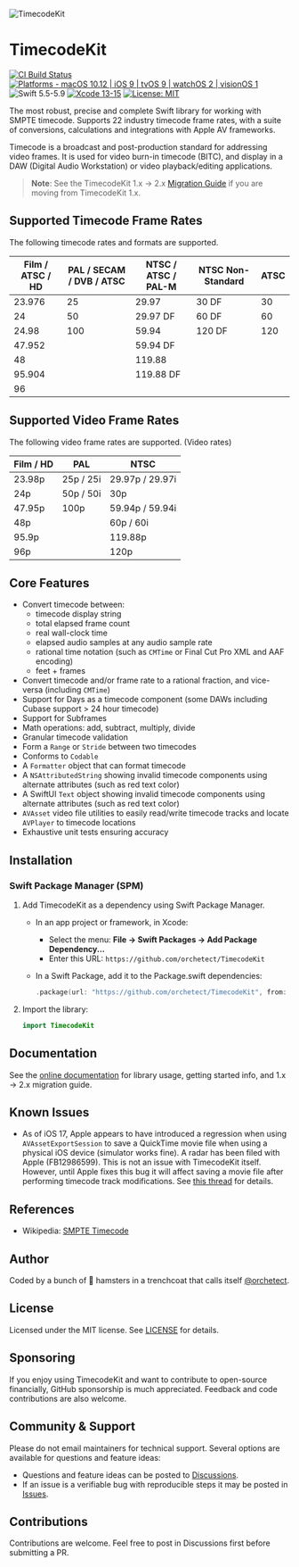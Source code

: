 ![TimecodeKit](Images/timecodekit-banner.png)

# TimecodeKit

[![CI Build Status](https://github.com/orchetect/TimecodeKit/actions/workflows/build.yml/badge.svg)](https://github.com/orchetect/TimecodeKit/actions/workflows/build.yml) [![Platforms - macOS 10.12 | iOS 9 | tvOS 9 | watchOS 2 | visionOS 1](https://img.shields.io/badge/Platforms-macOS%2010.12%20|%20iOS%209%20|%20tvOS%209%20|%20watchOS%202%20|%20visionOS%201-lightgrey.svg?style=flat)](https://developer.apple.com/swift) ![Swift 5.5-5.9](https://img.shields.io/badge/Swift-5.5–5.9-orange.svg?style=flat) [![Xcode 13-15](https://img.shields.io/badge/Xcode-13–15-blue.svg?style=flat)](https://developer.apple.com/swift) [![License: MIT](http://img.shields.io/badge/License-MIT-lightgrey.svg?style=flat)](https://github.com/orchetect/TimecodeKit/blob/main/LICENSE)

The most robust, precise and complete Swift library for working with SMPTE timecode. Supports 22 industry timecode frame rates, with a suite of conversions, calculations and integrations with Apple AV frameworks.

Timecode is a broadcast and post-production standard for addressing video frames. It is used for video burn-in timecode (BITC), and display in a DAW (Digital Audio Workstation) or video playback/editing applications.

> **Note**: See the TimecodeKit 1.x → 2.x [Migration Guide](https://orchetect.github.io/TimecodeKit/documentation/timecodekit/timecodekit-2-migration-guide) if you are moving from TimecodeKit 1.x.

## Supported Timecode Frame Rates

The following timecode rates and formats are supported.

| Film / ATSC / HD | PAL / SECAM / DVB / ATSC | NTSC / ATSC / PAL-M | NTSC Non-Standard | ATSC |
| ---------------- | ------------------------ | ------------------- | ----------------- | ---- |
| 23.976           | 25                       | 29.97               | 30 DF             | 30   |
| 24               | 50                       | 29.97 DF            | 60 DF             | 60   |
| 24.98            | 100                      | 59.94               | 120 DF            | 120  |
| 47.952           |                          | 59.94 DF            |                   |      |
| 48               |                          | 119.88              |                   |      |
| 95.904           |                          | 119.88 DF           |                   |      |
| 96               |                          |                     |                   |      |

## Supported Video Frame Rates

The following video frame rates are supported. (Video rates)

| Film / HD | PAL       | NTSC            |
| --------- | --------- | --------------- |
| 23.98p    | 25p / 25i | 29.97p / 29.97i |
| 24p       | 50p / 50i | 30p             |
| 47.95p    | 100p      | 59.94p / 59.94i |
| 48p       |           | 60p / 60i       |
| 95.9p     |           | 119.88p         |
| 96p       |           | 120p            |

## Core Features

- Convert timecode between:
  - timecode display string
  - total elapsed frame count
  - real wall-clock time
  - elapsed audio samples at any audio sample rate
  - rational time notation (such as `CMTime` or Final Cut Pro XML and AAF encoding)
  - feet + frames
- Convert timecode and/or frame rate to a rational fraction, and vice-versa (including `CMTime`)
- Support for Days as a timecode component (some DAWs including Cubase support > 24 hour timecode)
- Support for Subframes
- Math operations: add, subtract, multiply, divide
- Granular timecode validation
- Form a `Range` or `Stride` between two timecodes
- Conforms to `Codable`
- A `Formatter` object that can format timecode
- A `NSAttributedString` showing invalid timecode components using alternate attributes (such as red text color)
- A SwiftUI `Text` object showing invalid timecode components using alternate attributes (such as red text color)
- `AVAsset` video file utilities to easily read/write timecode tracks and locate `AVPlayer` to timecode locations
- Exhaustive unit tests ensuring accuracy

## Installation

### Swift Package Manager (SPM)

1. Add TimecodeKit as a dependency using Swift Package Manager.
   - In an app project or framework, in Xcode:
     - Select the menu: **File → Swift Packages → Add Package Dependency...**
     - Enter this URL: `https://github.com/orchetect/TimecodeKit`
   - In a Swift Package, add it to the Package.swift dependencies:

     ```swift
     .package(url: "https://github.com/orchetect/TimecodeKit", from: "2.0.0")
     ```
2. Import the library:
   ```swift
   import TimecodeKit
   ```

## Documentation

See the [online documentation](https://orchetect.github.io/TimecodeKit) for library usage, getting started info, and 1.x → 2.x migration guide.

## Known Issues

- As of iOS 17, Apple appears to have introduced a regression when using `AVAssetExportSession` to save a QuickTime movie file when using a physical iOS device (simulator works fine). A radar has been filed with Apple (FB12986599). This is not an issue with TimecodeKit itself. However, until Apple fixes this bug it will affect saving a movie file after performing timecode track modifications. See [this thread](https://github.com/orchetect/TimecodeKit/discussions/63) for details.

## References

- Wikipedia: [SMPTE Timecode](https://en.wikipedia.org/wiki/SMPTE_timecode)

## Author

Coded by a bunch of 🐹 hamsters in a trenchcoat that calls itself [@orchetect](https://github.com/orchetect).

## License

Licensed under the MIT license. See [LICENSE](https://github.com/orchetect/TimecodeKit/blob/master/LICENSE) for details.

## Sponsoring

If you enjoy using TimecodeKit and want to contribute to open-source financially, GitHub sponsorship is much appreciated. Feedback and code contributions are also welcome.

## Community & Support

Please do not email maintainers for technical support. Several options are available for questions and feature ideas:

- Questions and feature ideas can be posted to [Discussions](https://github.com/orchetect/TimecodeKit/discussions).
- If an issue is a verifiable bug with reproducible steps it may be posted in [Issues](https://github.com/orchetect/TimecodeKit/issues).

## Contributions

Contributions are welcome. Feel free to post in Discussions first before submitting a PR.
